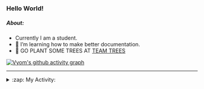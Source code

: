 ### Hello World!

##### About:
- Currently I am a student.
- 🌱 I’m learning how to make better documentation.
- 🌱 GO PLANT SOME TREES AT [TEAM TREES](https://teamtrees.org/)

[![Vyom's github activity graph](https://activity-graph.herokuapp.com/graph?username=Vyvy-vi)](https://github.com/ashutosh00710/github-readme-activity-graph)

---
<details>
  <summary>:zap: My Activity:</summary>
  
<!--START_SECTION:waka-->
![Code Time](http://img.shields.io/badge/Code%20Time-980%20hrs%2044%20mins-blue)

**I'm a Night 🦉** 

```text
🌞 Morning    99 commits     ███░░░░░░░░░░░░░░░░░░░░░░   13.87% 
🌆 Daytime    176 commits    ██████░░░░░░░░░░░░░░░░░░░   24.65% 
🌃 Evening    231 commits    ████████░░░░░░░░░░░░░░░░░   32.35% 
🌙 Night      208 commits    ███████░░░░░░░░░░░░░░░░░░   29.13%

```
📅 **I'm Most Productive on Sunday** 

```text
Monday       101 commits    ███░░░░░░░░░░░░░░░░░░░░░░   14.15% 
Tuesday      115 commits    ████░░░░░░░░░░░░░░░░░░░░░   16.11% 
Wednesday    88 commits     ███░░░░░░░░░░░░░░░░░░░░░░   12.32% 
Thursday     106 commits    ███░░░░░░░░░░░░░░░░░░░░░░   14.85% 
Friday       109 commits    ███░░░░░░░░░░░░░░░░░░░░░░   15.27% 
Saturday     78 commits     ██░░░░░░░░░░░░░░░░░░░░░░░   10.92% 
Sunday       117 commits    ████░░░░░░░░░░░░░░░░░░░░░   16.39%

```


📊 **This Week I Spent My Time On** 

```text
🔥 Editors: 
VS Code                  2 hrs 24 mins       █████████████████████████   100.0%

🐱‍💻 Projects: 
CSF                      1 hr 10 mins        ████████████░░░░░░░░░░░░░   48.97% 
discord-bot              58 mins             ██████████░░░░░░░░░░░░░░░   40.18% 
advent-of-code-2022      15 mins             ██░░░░░░░░░░░░░░░░░░░░░░░   10.84%

```


 Last Updated on 02/12/2022 15:04:43 UTC
<!--END_SECTION:waka-->
</details>

